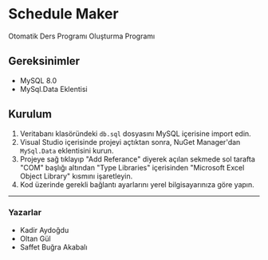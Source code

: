 # Schedule Maker
Otomatik Ders Programı Oluşturma Programı

## Gereksinimler
- MySQL 8.0 
- MySql.Data Eklentisi 

## Kurulum

1. Veritabanı klasöründeki `db.sql` dosyasını MySQL içerisine import edin.
2. Visual Studio içerisinde projeyi açtıktan sonra, NuGet Manager'dan `MySql.Data` eklentisini kurun.
3. Projeye sağ tıklayıp "Add Referance" diyerek açılan sekmede sol tarafta "COM" başlığı altından "Type Libraries" içerisinden "Microsoft Excel Object Library" kısmını işaretleyin.
4. Kod üzerinde gerekli bağlantı ayarlarını yerel bilgisayarınıza göre yapın.

---

### Yazarlar
- Kadir Aydoğdu  
- Oltan Gül  
- Saffet Buğra Akabalı 
